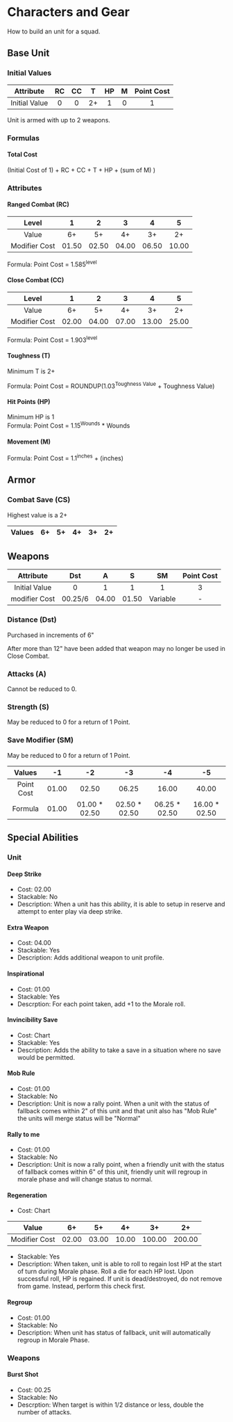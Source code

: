 # Characters and Gear
How to build an unit for a squad.

## Base Unit
### Initial Values
|Attribute    | RC | CC | T   | HP  | M   | Point Cost |
|:-:          |:-: |:-: |:-:  |:-:  |:-:  | :-:        |
|Initial Value| 0  | 0  | 2+  | 1   | 0   | 1          |

Unit is armed with up to 2 weapons.

### Formulas
#### Total Cost
(Initial Cost of 1) + RC + CC + T + HP + (sum of M) )

### Attributes
#### Ranged Combat (RC)
|Level        | 1    | 2    | 3    | 4    | 5   |
|:-:          |:-:   |:-:   |:-:   |:-:   |:-:  |
|Value        | 6+   | 5+   | 4+   | 3+   | 2+  |
|Modifier Cost|01.50 |02.50 |04.00 |06.50 |10.00|

Formula:
Point Cost = 1.585<sup>level</sup>

#### Close Combat (CC)
|Level        | 1    | 2    | 3    | 4    | 5   |
|:-:          |:-:   |:-:   |:-:   |:-:   |:-:  |
|Value        | 6+   | 5+   | 4+   | 3+   | 2+  |
|Modifier Cost|02.00 |04.00 |07.00 |13.00 |25.00|

Formula:
Point Cost = 1.903<sup>level</sup>

#### Toughness (T)
Minimum T is 2+

Formula:
Point Cost = ROUNDUP(1.03<sup>Toughness Value</sup> + Toughness Value)

#### Hit Points (HP)
Minimum HP is 1<br>
Formula:
Point Cost = 1.15<sup>Wounds</sup> * Wounds

#### Movement (M)
Formula: Point Cost = 1.1<sup>inches</sup> + (inches)

## Armor
### Combat Save (CS)
Highest value is a 2+

|Values     | 6+  | 5+  | 4+  | 3+  | 2+  |
|:-:        |:-:  |:-:  |:-:  |:-:  |:-:  |

## Weapons
|Attribute     | Dst | A   | S     | SM     | Point Cost |
|:-:           |:-:  |:-:  |:-:    |:-:     |:-:         |
|Initial Value | 0   | 1   | 1     | 1      | 3          |
|modifier Cost |00.25/6|04.00|01.50|Variable| -          |

### Distance (Dst)
Purchased in increments of 6"

After more than 12" have been added that weapon may no longer be used in Close Combat.

### Attacks (A)
Cannot be reduced to 0.

### Strength (S)
May be reduced to 0 for a return of 1 Point.

### Save Modifier (SM)
May be reduced to 0 for a return of 1 Point.

|Values     | -1  | -2  | -3  | -4  | -5  |
|:-:        |:-:  |:-:  |:-:  |:-:  |:-:  |
|Point Cost |01.00|02.50|06.25|16.00|40.00|         
|Formula| 01.00|01.00 * 02.50|02.50 * 02.50|06.25 * 02.50|16.00 * 02.50

## Special Abilities
### Unit

#### Deep Strike
* Cost: 02.00
* Stackable: No
* Description: When a unit has this ability, it is able to setup in reserve and attempt to enter play via deep strike.

#### Extra Weapon
* Cost: 04.00
* Stackable: Yes
* Description: Adds additional weapon to unit profile.

#### Inspirational
* Cost: 01.00
* Stackable: Yes
* Descrption: For each point taken, add +1 to the Morale roll.

#### Invincibility Save
* Cost: Chart
* Stackable: Yes
* Description: Adds the ability to take a save in a situation where no save would be permitted.

#### Mob Rule
* Cost: 01.00
* Stackable: No
* Description: Unit is now a rally point. When a unit with the status of fallback comes within 2" of this unit and that unit also has "Mob Rule" the units will merge status will be "Normal"

#### Rally to me
* Cost: 01.00
* Stackable: No
* Description: Unit is now a rally point, when a friendly unit with the status of fallback comes within 6" of this unit, friendly unit will regroup in morale phase and will change status to normal. 

#### Regeneration
* Cost: Chart

|Value         | 6+  | 5+  | 4+  | 3+  | 2+  |
|:-:           |:-:  |:-:  |:-:  |:-:  |:-:  |
|Modifier Cost |02.00|03.00|10.00|100.00|200.00|
* Stackable: Yes
* Description: When taken, unit is able to roll to regain lost HP at the start of turn during Morale phase. Roll a die for each HP lost. Upon successful roll, HP is regained. If unit is dead/destroyed, do not remove from game. Instead, perform this check first. 

#### Regroup
* Cost: 01.00
* Stackable: No
* Description: When unit has status of fallback, unit will automatically regroup in Morale Phase.


### Weapons
#### Burst Shot
* Cost: 00.25
* Stackable: No
* Descrption: When target is within 1/2 distance or less, double the number of attacks.
